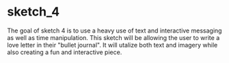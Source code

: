 # sketch_4
The goal of sketch 4 is to use a heavy use of text and interactive messaging as well as time manipulation.
This sketch will be allowing the user to write a love letter in their "bullet journal".
It will utalize both text and imagery while also creating a fun and interactive piece.
